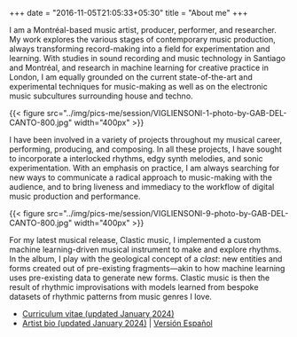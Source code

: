 +++
date = "2016-11-05T21:05:33+05:30"
title = "About me"
+++

I am a Montréal-based music artist, producer, performer, and researcher. My work explores the various stages of contemporary music production, always transforming record-making into a field for experimentation and learning. With studies in sound recording and music technology in Santiago and Montréal, and research in machine learning for creative practice in London, I am equally grounded on the current state-of-the-art and experimental techniques for music-making as well as on the electronic music subcultures surrounding house and techno.

{{< figure src="../img/pics-me/session/VIGLIENSONI-1-photo-by-GAB-DEL-CANTO-800.jpg" width="400px" >}}


I have been involved in a variety of projects throughout my musical career, performing, producing, and composing. In all these projects, I have sought to incorporate a  interlocked rhythms, edgy synth melodies, and sonic experimentation. With an emphasis on practice, I am  always searching for new ways to communicate a radical approach to music-making with the audience, and to bring liveness and immediacy to the workflow of digital music production and performance.

{{< figure src="../img/pics-me/session/VIGLIENSONI-9-photo-by-GAB-DEL-CANTO-800.jpg" width="400px" >}}

 

For my latest musical release, Clastic music, I implemented a custom machine learning-driven musical instrument to make and explore rhythms. In the album, I play with the geological concept of a _clast_: new entities and forms created out of pre-existing fragments—akin to how machine learning uses pre-existing data to generate new forms. Clastic music is then the result of rhythmic improvisations with models learned from bespoke datasets of rhythmic patterns from music genres I love.

- <a href="/cv" target="_blank">Curriculum vitae (updated January 2024)</a>
- <a href="/epk-eng" target="_blank">Artist bio (updated January 2024)</a> | <a href="/epk-esp" target="_blank">Versión Español</a>


